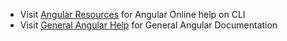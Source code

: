 


* Visit [Angular Resources](https://angular.dev/tools/cli) for Angular Online help on CLI
* Visit [General Angular Help](https://angular.dev/overview) for General Angular Documentation